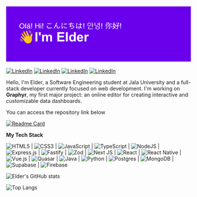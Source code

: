 [![I'm Elder](header.png)](header.png)

[![LinkedIn](https://img.shields.io/badge/Follow-%230077B5.svg?style=for-the-badge&logo=linkedin&logoColor=white)](https://www.linkedin.com/comm/mynetwork/discovery-see-all?usecase=PEOPLE_FOLLOWS&followMember=ro-elder)
[![LinkedIn](https://img.shields.io/badge/Me-%230077B5.svg?style=for-the-badge&logo=linkedin&logoColor=white)](https://www.linkedin.com/comm/mynetwork/discovery-see-all?usecase=PEOPLE_FOLLOWS&followMember=ro-elder)
[![LinkedIn](https://img.shields.io/badge/On-%230077B5.svg?style=for-the-badge&logo=linkedin&logoColor=white)](https://www.linkedin.com/comm/mynetwork/discovery-see-all?usecase=PEOPLE_FOLLOWS&followMember=ro-elder)
[![LinkedIn](https://img.shields.io/badge/LinkedIn-%230077B5.svg?style=for-the-badge&logo=linkedin&logoColor=white)](https://www.linkedin.com/comm/mynetwork/discovery-see-all?usecase=PEOPLE_FOLLOWS&followMember=ro-elder)

Hello, I'm Elder, a Software Engineering student at Jala University and a full-stack developer currently focused on web development. I'm working on **Graphyr**, my first major project: an online editor for creating interactive and customizable data dashboards.

You can access the repository link below

[![Readme Card](https://github-readme-stats.vercel.app/api/pin/?username=Gacktto&repo=Graphyr&theme=dark&bg_color=00000000&)](https://github.com/Gacktto/Graphyr)

**My Tech Stack**

![HTML5](https://img.shields.io/badge/html5-%23E34F26.svg?style=for-the-badge&logo=html5&logoColor=white) | ![CSS3](https://img.shields.io/badge/css3-%231572B6.svg?style=for-the-badge&logo=css3&logoColor=white) | ![JavaScript](https://img.shields.io/badge/javascript-%23323330.svg?style=for-the-badge&logo=javascript&logoColor=%23F7DF1E) | ![TypeScript](https://img.shields.io/badge/typescript-%23007ACC.svg?style=for-the-badge&logo=typescript&logoColor=white) | ![NodeJS](https://img.shields.io/badge/node.js-6DA55F?style=for-the-badge&logo=node.js&logoColor=white) | ![Express.js](https://img.shields.io/badge/express.js-%23404d59.svg?style=for-the-badge&logo=express&logoColor=%2361DAFB) | ![Fastify](https://img.shields.io/badge/fastify-%23000000.svg?style=for-the-badge&logo=fastify&logoColor=white) | ![Zod](https://img.shields.io/badge/zod-%233068b7.svg?style=for-the-badge&logo=zod&logoColor=white) | ![Next JS](https://img.shields.io/badge/Next-black?style=for-the-badge&logo=next.js&logoColor=white) | ![React](https://img.shields.io/badge/react-%2320232a.svg?style=for-the-badge&logo=react&logoColor=%2361DAFB) | ![React Native](https://img.shields.io/badge/react_native-%2320232a.svg?style=for-the-badge&logo=react&logoColor=%2361DAFB) | ![Vue.js](https://img.shields.io/badge/vuejs-%2335495e.svg?style=for-the-badge&logo=vuedotjs&logoColor=%234FC08D) | ![Quasar](https://img.shields.io/badge/Quasar-16B7FB?style=for-the-badge&logo=quasar&logoColor=black) 
| ![Java](https://img.shields.io/badge/java-%23ED8B00.svg?style=for-the-badge&logo=openjdk&logoColor=white) | ![Python](https://img.shields.io/badge/python-3670A0?style=for-the-badge&logo=python&logoColor=ffdd54)
| ![Postgres](https://img.shields.io/badge/postgres-%23316192.svg?style=for-the-badge&logo=postgresql&logoColor=white) | ![MongoDB](https://img.shields.io/badge/MongoDB-%234ea94b.svg?style=for-the-badge&logo=mongodb&logoColor=white) | ![Supabase](https://img.shields.io/badge/Supabase-3ECF8E?style=for-the-badge&logo=supabase&logoColor=white) | ![Firebase](https://img.shields.io/badge/firebase-a08021?style=for-the-badge&logo=firebase&logoColor=ffcd34)


![Elder's GitHub stats](https://github-readme-stats.vercel.app/api?username=Gacktto&theme=dark&bg_color=00000000&show_icons=true&include_all_commits=true&rank_icon=github)

![Top Langs](https://github-readme-stats.vercel.app/api/top-langs/?username=Gacktto&theme=dark&bg_color=00000000&langs_count=20&layout=compact)
